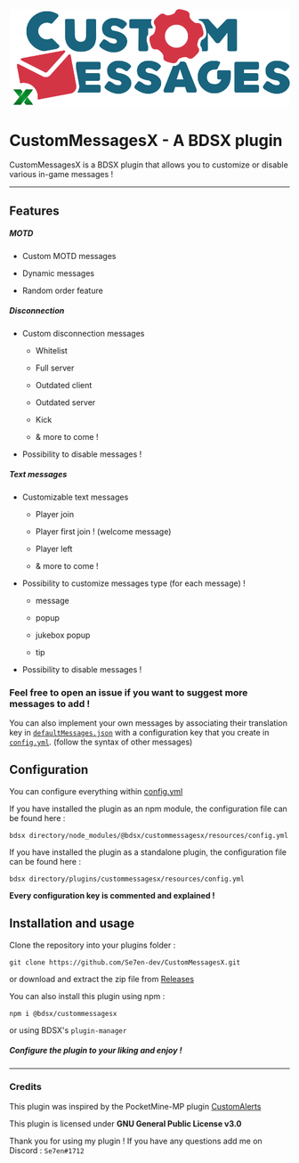 <div style="text-align:center"><img src="./resources/custommessagesx.png" alt="logo" width="512"/></div>

# CustomMessagesX - A BDSX plugin

CustomMessagesX is a BDSX plugin that allows you to customize or disable various in-game messages !

---

## Features



##### MOTD

- Custom MOTD messages

- Dynamic messages

- Random order feature



##### Disconnection

- Custom disconnection messages
  
  - Whitelist
  
  - Full server
  
  - Outdated client
  
  - Outdated server
  
  - Kick
  
  - & more to come !

- Possibility to disable messages !



##### Text messages

- Customizable text messages
  
  - Player join
  
  - Player first join ! (welcome message)
  
  - Player left
  
  - & more to come !

- Possibility to customize messages type (for each message) !
  
  - message
  
  - popup
  
  - jukebox popup
  
  - tip

- Possibility to disable messages !



### Feel free to open an issue if you want to suggest more messages to add !

You can also implement your own messages by associating their translation key in [`defaultMessages.json`](./resources/defaultMessages.json) with a configuration key that you create in [`config.yml`](./resources/config.yml). (follow the syntax of other messages)



## Configuration

You can configure everything within [config.yml](./resources/config.yml)

If you have installed the plugin as an npm module, the configuration file can be found here :

```
bdsx directory/node_modules/@bdsx/custommessagesx/resources/config.yml
```

If you have installed the plugin as a standalone plugin, the configuration file can be found here :

```
bdsx directory/plugins/custommessagesx/resources/config.yml
```



**Every configuration key is commented and explained !**



## Installation and usage

Clone the repository into your plugins folder :

```git
git clone https://github.com/Se7en-dev/CustomMessagesX.git
```

or download and extract the zip file from [Releases](https://github.com/Se7en-dev/CustomMessagesX/releases)

You can also install this plugin using npm :

```shell
npm i @bdsx/custommessagesx
```

or using BDSX's `plugin-manager`

##### Configure the plugin to your liking and enjoy !

---

### Credits

This plugin was inspired by the PocketMine-MP plugin [CustomAlerts](https://github.com/EvolSoft/CustomAlerts)

This plugin is licensed under **GNU General Public License v3.0**



Thank you for using my plugin ! If you have any questions add me on Discord : `Se7en#1712`
